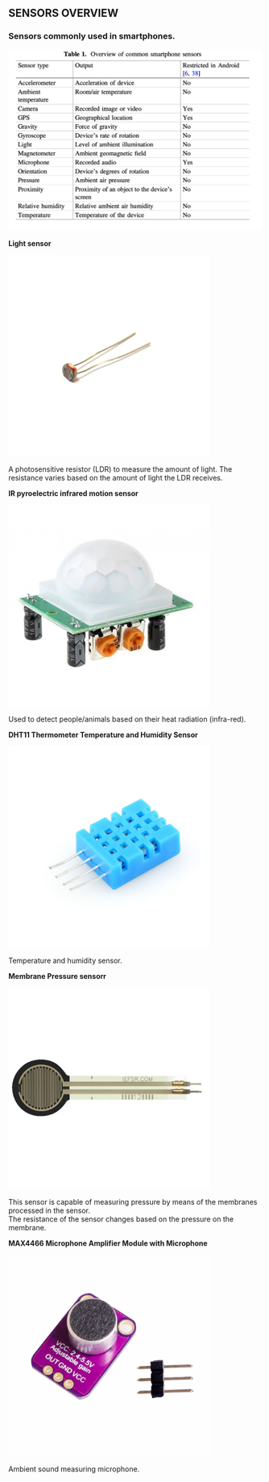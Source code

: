 ## SENSORS OVERVIEW

### Sensors commonly used in smartphones.



<img src="img/Screenshot 2021-09-30 at 15.41.59.png" alt="Screenshot 2021-09-30 at 15.41.59" style="width: 600px;" />







**Light sensor**

<img src="img/GL5537 LDR-1200x1200w.jpg" alt="GL5537 LDR-1200x1200w" style="width: 400px" />



A photosensitive resistor (LDR) to measure the amount of light. The resistance varies based on the amount of light the LDR receives.



**IR pyroelectric infrared motion sensor**

<img src="img/pir sensor 1-1200x1200w.jpg" alt="pir sensor 1-1200x1200w" style="width: 400px" />

Used to detect people/animals based on their heat radiation (infra-red).



**DHT11 Thermometer Temperature and Humidity Sensor**

<img src="https://github.com/Maximaaal/graduation/blob/main/sensor-experiments/img/DHT11%201-1200x1200.JPG?raw=true" alt="pir sensor 1-1200x1200w" style="width: 400px" />

Temperature and humidity sensor.



**Membrane Pressure sensorr**

<img src="img/Interlink Electronics FSR402 0.5 inch Diameter Force Sensing Resistor-1200x1200.jpg" alt="pir sensor 1-1200x1200w" style="width: 400px" />

This sensor is capable of measuring pressure by means of the membranes processed in the sensor.  
The resistance of the sensor changes based on the pressure on the membrane.



**MAX4466 Microphone Amplifier Module with Microphone**

<img src="img/MAX4466MICMOD_voorkant-1200x1200.png" alt="pir sensor 1-1200x1200w" style="width: 400px" />

Ambient sound measuring microphone.
